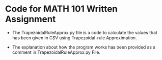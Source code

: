 <h1>Code for MATH 101 Written Assignment</h1>

- The TrapezoidalRuleApprox.py file is a code to calculate the values that has been given in CSV using Trapezoidal-rule Approximation. 

- The explanation about how the program works has been provided as a comment in TrapezoidalRuleApprox.py File. 

